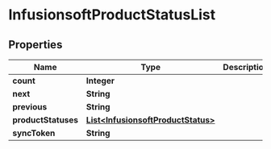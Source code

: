 
# InfusionsoftProductStatusList

## Properties
Name | Type | Description | Notes
------------ | ------------- | ------------- | -------------
**count** | **Integer** |  |  [optional]
**next** | **String** |  |  [optional]
**previous** | **String** |  |  [optional]
**productStatuses** | [**List&lt;InfusionsoftProductStatus&gt;**](InfusionsoftProductStatus.md) |  |  [optional]
**syncToken** | **String** |  |  [optional]



